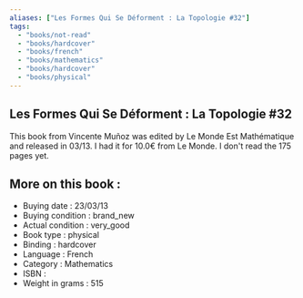 ```yaml
---
aliases: ["Les Formes Qui Se Déforment : La Topologie #32"] 
tags: 
  - "books/not-read" 
  - "books/hardcover" 
  - "books/french"
  - "books/mathematics"
  - "books/hardcover"
  - "books/physical"
---
```



## Les Formes Qui Se Déforment : La Topologie #32
This book from Vincente Muñoz was edited by Le Monde Est Mathématique and released in 03/13. I had it for 10.0€ from Le Monde. I don't read the 175 pages yet.

## More on this book :
- Buying date : 23/03/13
- Buying condition : brand_new
- Actual condition : very_good
- Book type : physical
- Binding : hardcover
- Language : French
- Category : Mathematics
- ISBN : 
- Weight in grams : 515
